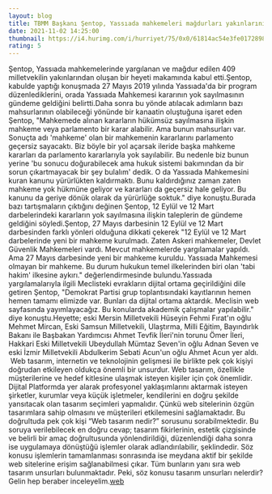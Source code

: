 ```yaml
--- 
layout: blog
title: TBMM Başkanı Şentop, Yassıada mahkemeleri mağdurları yakınlarını kabul etti
date: 2021-11-02 14:25:00
thumbnail: https://i4.hurimg.com/i/hurriyet/75/0x0/61814ac54e3fe01728981a8c.jpg
rating: 5
---
```

Şentop, Yassıada mahkemelerinde yargılanan ve mağdur edilen 409 milletvekilin yakınlarından oluşan bir heyeti makamında kabul etti.Şentop, kabulde yaptığı konuşmada 27 Mayıs 2019 yılında Yassıada'da bir program düzenlediklerini, orada Yassıada Mahkemesi kararının yok sayılmasının gündeme geldiğini belirtti.Daha sonra bu yönde atılacak adımların bazı mahsurlarının olabileceği yönünde bir kanaatin oluştuğuna işaret eden Şentop, "Mahkemede alınan kararların hükümsüz sayılmasına ilişkin mahkeme veya parlamento bir karar alabilir. Ama bunun mahsurları var. Sonuçta adı 'mahkeme' olan bir mahkemenin kararlarını parlamento geçersiz sayacaktı. Biz böyle bir yol açarsak ileride başka mahkeme kararları da parlamento kararlarıyla yok sayılabilir. Bu nedenle biz bunun yerine 'bu sonucu doğurabilecek ama hukuk sistemi bakımından da bir sorun çıkartmayacak bir şey bulalım' dedik. O da Yassıada Mahkemesini kuran kanunu yürürlükten kaldırmaktı. Bunu kaldırdığınız zaman zaten mahkeme yok hükmüne geliyor ve kararları da geçersiz hale geliyor. Bu kanunu da geriye dönük olarak da yürürlüğe soktuk." diye konuştu.Burada bazı tartışmaların çıktığını değinen Şentop, 12 Eylül ve 12 Mart darbelerindeki kararların yok sayılmasına ilişkin taleplerin de gündeme geldiğini söyledi.Şentop, 27 Mayıs darbesinin 12 Eylül ve 12 Mart darbesinden farklı yönleri olduğuna dikkati çekerek "12 Eylül ve 12 Mart darbelerinde yeni bir mahkeme kurulmadı. Zaten Askeri mahkemeler, Devlet Güvenlik Mahkemeleri vardı. Mevcut mahkemelerde yargılamalar yapıldı. Ama 27 Mayıs darbesinde yeni bir mahkeme kuruldu. Yassıada Mahkemesi olmayan bir mahkeme. Bu durum hukukun temel ilkelerinden biri olan 'tabi hakim' ilkesine aykırı." değerlendirmesinde bulundu.Yassıada yargılamalarıyla ilgili Meclisteki evrakların dijital ortama geçirildiğini dile getiren Şentop, "Demokrat Partisi grup toplantısındaki kayıtlarının hemen hemen tamamı elimizde var. Bunları da dijital ortama aktardık. Meclisin web sayfasında yayımlayacağız. Bu konularda akademik çalışmalar yapılabilir." diye konuştu.Heyette; eski Mersin Milletvekili Hüseyin Fehmi Fırat'ın oğlu Mehmet Mircan, Eski Samsun Milletvekili, Ulaştırma, Milli Eğitim, Bayındırlık Bakanı ile Başbakan Yardımcısı Ahmet Tevfik İleri'nin torunu Ömer İleri, Hakkari Eski Milletvekili Ubeydullah Mümtaz Seven'in oğlu Adnan Seven ve eski İzmir Milletvekili Abdulkerim Sebati Acun'un oğlu Ahmet Acun yer aldı.</br>&nbsp;Web tasarım, internetin ve teknolojinin gelişmesi ile birlikte pek çok kişiyi doğrudan etkileyen oldukça önemli bir unsurdur. Web tasarım, özellikle müşterilerine ve hedef kitlesine ulaşmak isteyen kişiler için çok önemlidir. Dijital Platformda yer alarak profesyonel yaklaşımlarını aktarmak isteyen şirketler, kurumlar veya küçük işletmeler, kendilerini en doğru şekilde yansıtacak olan tasarım seçimleri yapmalıdır. Çünkü web sitelerinin özgün tasarımlara sahip olmasını ve müşterileri etkilemesini sağlamaktadır. Bu doğrultuda pek çok kişi “Web tasarım nedir?” sorusunu sorabilmektedir. Bu soruya verilebilecek en doğru cevap; tasarım fikirlerinin, estetik çizgisinde ve belirli bir amaç doğrultusunda yönlendirildiği, düzenlendiği daha sonra ise uygulamaya dönüştüğü işlemler olarak adlandırılabilir, şeklindedir. Söz konusu işlemlerin tamamlanması sonrasında ise meydana aktif bir şekilde web sitelerine erişim sağlanabilmesi çıkar. Tüm bunların yanı sıra web tasarım unsurları bulunmaktadır. Peki, söz konusu tasarım unsurları nelerdir? Gelin hep beraber inceleyelim.<a href="https://www.developerbilisim.com/web-tasarim">web</a>